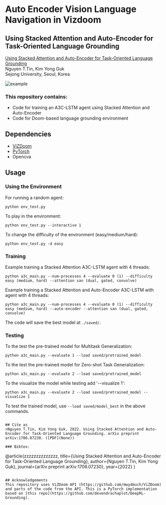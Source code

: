 # Auto Encoder Vision Language Navigation in Vizdoom
## Using Stacked Attention and Auto-Encoder for Task-Oriented Language Grounding

[Using Stacked Attention and Auto-Encoder for Task-Oriented Language Grounding](None)<br />
Nguyen T.Tin, Kim Yong Guk<br />
Sejong University, Seoul, Korea <br/>

![example](./docs/example.gif)

### This repository contains:
- Code for training an A3C-LSTM agent using Stacked Attention and Auto-Encoder
- Code for Doom-based language grounding environment

## Dependencies
- [ViZDoom](https://github.com/mwydmuch/ViZDoom)
- [PyTorch](http://pytorch.org)
- Opencva

## Usage

### Using the Environment
For running a random agent:
```
python env_test.py
```
To play in the environment:
```
python env_test.py --interactive 1
```
To change the difficulty of the environment (easy/medium/hard):
```
python env_test.py -d easy
```

### Training
Example training a Stacked Attention A3C-LSTM agent with 4 threads:
```
python a3c_main.py --num-processes 4 --evaluate 0 (1) --difficulty easy (medium, hard) --attention san (dual, gated, convolve)
```


Example training a Stacked Attention and Auto-Encoder A3C-LSTM with  agent with 4 threads:
```
python a3c_main.py --num-processes 4 --evaluate 0 (1) --difficulty easy (medium, hard) --auto-encoder --attention san (dual, gated, convolve)
```

The code will save the best model at `./saved/`.
### Testing
To the test the pre-trained model for Multitask Generalization:
```
python a3c_main.py --evaluate 1 --load saved/pretrained_model
```
To the test the pre-trained model for Zero-shot Task Generalization:
```
python a3c_main.py --evaluate 2 --load saved/pretrained_model
``` 
To the visualize the model while testing add '--visualize 1':<br />
```
python a3c_main.py --evaluate 2 --load saved/pretrained_model --visualize 1
``` 
To test the trained model, use `--load saved/model_best` in the above commands.
```

## Cite as
>Nguyen T.Tin, Kim Yong Guk, 2022. Using Stacked Attention and Auto-Encoder for Task-Oriented Language Grounding. arXiv preprint arXiv:1706.07230. ([PDF](None))

### Bibtex:
```
@article{zzzzzzzzzzzzzz,
  title={Using Stacked Attention and Auto-Encoder for Task-Oriented Language Grounding},
  author={Nguyen T.Tin, Kim Yong Guk},
  journal={arXiv preprint arXiv:1706.07230},
  year={2022}
}
```

## Acknowledgements
This repository uses ViZDoom API (https://github.com/mwydmuch/ViZDoom) and parts of the code from the API. This is a PyTorch implementation based on [this repo](https://github.com/devendrachaplot/DeepRL-Grounding).
